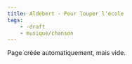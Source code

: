 ```yaml
---
title: Aldebert - Pour louper l'école
tags:
    - -draft
    - musique/chanson
---
```


Page créée automatiquement, mais vide.
